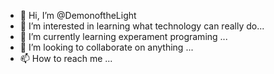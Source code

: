 - 👋 Hi, I’m @DemonoftheLight
- 👀 I’m interested in learning what technology can really do...
- 🌱 I’m currently learning experament programing ...
- 💞️ I’m looking to collaborate on anything ...
- 📫 How to reach me  ...

<!---
DemonoftheLight/DemonoftheLight is a ✨ special ✨ repository because its `README.md` (this file) appears on your GitHub profile.
You can click the Preview link to take a look at your changes.
--->
